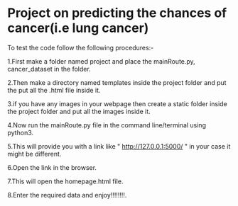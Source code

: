 # Project on predicting the chances of cancer(i.e lung cancer)
 To test the code follow the following procedures:-
 
 1.First make a folder named project and place the mainRoute.py, cancer_dataset in the folder.
 
 2.Then make a directory named templates inside the project folder and put the put all the .html file inside it.
 
 3.if you have any images in your webpage then create a static folder inside the project folder and put all the images inside      it.
 
 4.Now run the mainRoute.py  file in the command line/terminal using python3.
 
 5.This will provide you with a link like " http://127.0.0.1:5000/ " in your case it might be different.
 
 6.Open the link in the browser. 
 
 7.This will open the homepage.html file.
 
 8.Enter the required data and enjoy!!!!!!!!.
